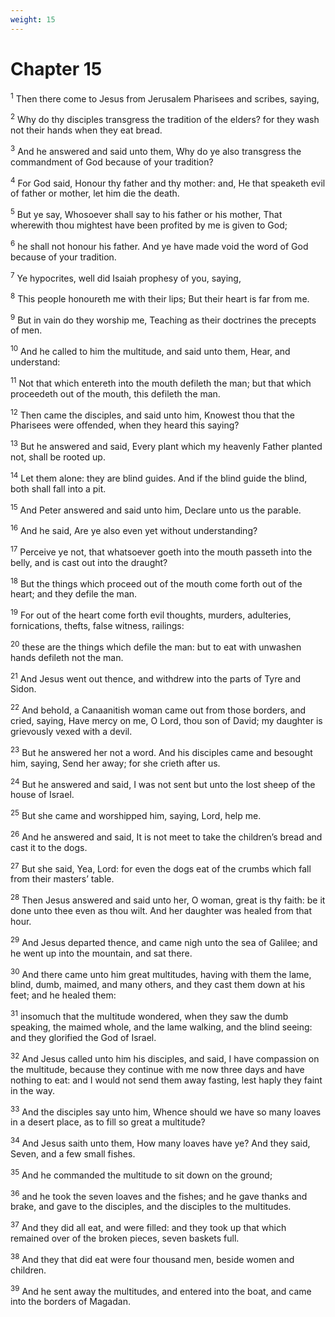```yaml
---
weight: 15
---
```


# Chapter 15

<sup>1</sup> Then there come to Jesus from Jerusalem Pharisees and scribes, saying, 

<sup>2</sup> Why do thy disciples transgress the tradition of the elders? for they wash not their hands when they eat bread. 

<sup>3</sup> And he answered and said unto them, Why do ye also transgress the commandment of God because of your tradition? 

<sup>4</sup> For God said, Honour thy father and thy mother: and, He that speaketh evil of father or mother, let him die the death. 

<sup>5</sup> But ye say, Whosoever shall say to his father or his mother, That wherewith thou mightest have been profited by me is given to God; 

<sup>6</sup> he shall not honour his father. And ye have made void the word of God because of your tradition. 

<sup>7</sup> Ye hypocrites, well did Isaiah prophesy of you, saying, 

<sup>8</sup> This people honoureth me with their lips; But their heart is far from me. 

<sup>9</sup> But in vain do they worship me, Teaching as their doctrines the precepts of men. 

<sup>10</sup> And he called to him the multitude, and said unto them, Hear, and understand: 

<sup>11</sup> Not that which entereth into the mouth defileth the man; but that which proceedeth out of the mouth, this defileth the man. 

<sup>12</sup> Then came the disciples, and said unto him, Knowest thou that the Pharisees were offended, when they heard this saying? 

<sup>13</sup> But he answered and said, Every plant which my heavenly Father planted not, shall be rooted up. 

<sup>14</sup> Let them alone: they are blind guides. And if the blind guide the blind, both shall fall into a pit. 

<sup>15</sup> And Peter answered and said unto him, Declare unto us the parable. 

<sup>16</sup> And he said, Are ye also even yet without understanding? 

<sup>17</sup> Perceive ye not, that whatsoever goeth into the mouth passeth into the belly, and is cast out into the draught? 

<sup>18</sup> But the things which proceed out of the mouth come forth out of the heart; and they defile the man. 

<sup>19</sup> For out of the heart come forth evil thoughts, murders, adulteries, fornications, thefts, false witness, railings: 

<sup>20</sup> these are the things which defile the man: but to eat with unwashen hands defileth not the man. 

<sup>21</sup> And Jesus went out thence, and withdrew into the parts of Tyre and Sidon. 

<sup>22</sup> And behold, a Canaanitish woman came out from those borders, and cried, saying, Have mercy on me, O Lord, thou son of David; my daughter is grievously vexed with a devil. 

<sup>23</sup> But he answered her not a word. And his disciples came and besought him, saying, Send her away; for she crieth after us. 

<sup>24</sup> But he answered and said, I was not sent but unto the lost sheep of the house of Israel. 

<sup>25</sup> But she came and worshipped him, saying, Lord, help me. 

<sup>26</sup> And he answered and said, It is not meet to take the children’s bread and cast it to the dogs. 

<sup>27</sup> But she said, Yea, Lord: for even the dogs eat of the crumbs which fall from their masters’ table. 

<sup>28</sup> Then Jesus answered and said unto her, O woman, great is thy faith: be it done unto thee even as thou wilt. And her daughter was healed from that hour. 

<sup>29</sup> And Jesus departed thence, and came nigh unto the sea of Galilee; and he went up into the mountain, and sat there. 

<sup>30</sup> And there came unto him great multitudes, having with them the lame, blind, dumb, maimed, and many others, and they cast them down at his feet; and he healed them: 

<sup>31</sup> insomuch that the multitude wondered, when they saw the dumb speaking, the maimed whole, and the lame walking, and the blind seeing: and they glorified the God of Israel. 

<sup>32</sup> And Jesus called unto him his disciples, and said, I have compassion on the multitude, because they continue with me now three days and have nothing to eat: and I would not send them away fasting, lest haply they faint in the way. 

<sup>33</sup> And the disciples say unto him, Whence should we have so many loaves in a desert place, as to fill so great a multitude? 

<sup>34</sup> And Jesus saith unto them, How many loaves have ye? And they said, Seven, and a few small fishes. 

<sup>35</sup> And he commanded the multitude to sit down on the ground; 

<sup>36</sup> and he took the seven loaves and the fishes; and he gave thanks and brake, and gave to the disciples, and the disciples to the multitudes. 

<sup>37</sup> And they did all eat, and were filled: and they took up that which remained over of the broken pieces, seven baskets full. 

<sup>38</sup> And they that did eat were four thousand men, beside women and children. 

<sup>39</sup> And he sent away the multitudes, and entered into the boat, and came into the borders of Magadan. 


